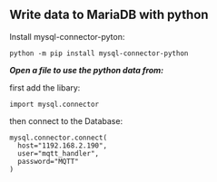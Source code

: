 <H2>Write data to MariaDB with python</H2>

Install mysql-connector-pyton:

```
python -m pip install mysql-connector-python
```

***Open a file to use the python data from:***

first add the libary:

```
import mysql.connector
```

then connect to the Database:

```
mysql.connector.connect(
  host="1192.168.2.190",
  user="mqtt_handler",
  password="MQTT"
)
```
